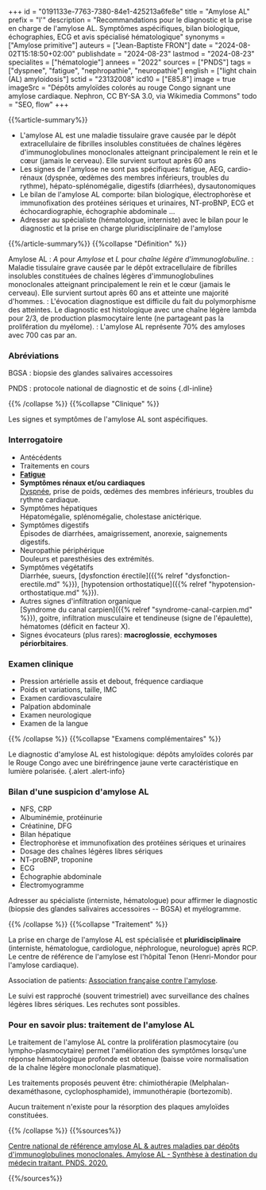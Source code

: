 +++
id = "0191133e-7763-7380-84e1-425213a6fe8e"
title = "Amylose AL"
prefix = "l'"
description = "Recommandations pour le diagnostic et la prise en charge de l'amylose AL. Symptômes aspécifiques, bilan biologique, échographies, ECG et avis spécialisé hématologique"
synonyms = ["Amylose primitive"]
auteurs = ["Jean-Baptiste FRON"]
date = "2024-08-02T15:18:50+02:00"
publishdate = "2024-08-23"
lastmod = "2024-08-23"
specialites = ["hématologie"]
annees = "2022"
sources = ["PNDS"]
tags = ["dyspnee", "fatigue", "nephropathie", "neuropathie"]
english = ["light chain (AL) amyloidosis"]
sctid = "23132008"
icd10 = ["E85.8"]
image = true
imageSrc = "Dépôts amyloïdes colorés au rouge Congo signant une amylose cardiaque. Nephron, CC BY-SA 3.0, via Wikimedia Commons"
todo = "SEO, flow"
+++

{{%article-summary%}}

- L'amylose AL est une maladie tissulaire grave causée par le dépôt extracellulaire de fibrilles insolubles constituées de chaînes légères d'immunoglobulines monoclonales atteignant principalement le rein et le cœur (jamais le cerveau). Elle survient surtout après 60 ans
- Les signes de l'amylose ne sont pas spécifiques: fatigue, AEG, cardio-rénaux (dyspnée, œdèmes des membres inférieurs, troubles du rythme), hépato-splénomégalie, digestifs (diarrhées), dysautonomiques
- Le bilan de l'amylose AL comporte: bilan biologique, électrophorèse et immunofixation des protéines sériques et urinaires, NT-proBNP, ECG et échocardiographie, échographie abdominale ...
- Adresser au spécialiste (hématologue, interniste) avec le bilan pour le diagnostic et la prise en charge pluridisciplinaire de l'amylose

{{%/article-summary%}}
{{%collapse "Définition" %}}

Amylose AL
: *A* pour *Amylose* et *L* pour *chaîne légère d'immunoglobuline*.
: Maladie tissulaire grave causée par le dépôt extracellulaire de fibrilles insolubles constituées de chaînes légères d'immunoglobulines monoclonales atteignant principalement le rein et le cœur (jamais le cerveau). Elle survient surtout après 60 ans et atteinte une majorité d'hommes.
: L'évocation diagnostique est difficile du fait du polymorphisme des atteintes. Le diagnostic est histologique avec une chaîne légère lambda pour 2/3, de production plasmocytaire lente (ne partageant pas la prolifération du myélome).
: L'amylose AL représente 70% des amyloses avec 700 cas par an.

### Abréviations

BGSA
: biopsie des glandes salivaires accessoires

PNDS
: protocole national de diagnostic et de soins
{.dl-inline}

{{% /collapse %}}
{{%collapse "Clinique" %}}

Les signes et symptômes de l'amylose AL sont aspécifiques.

### Interrogatoire

- Antécédents
- Traitements en cours
- **[Fatigue](/tags/fatigue/)**
- **Symptômes rénaux et/ou cardiaques**  
  [Dyspnée](/tags/dyspnee/), prise de poids, œdèmes des membres inférieurs, troubles du rythme cardiaque.
- Symptômes hépatiques  
  Hépatomégalie, splénomégalie, cholestase anictérique.
- Symptômes digestifs  
  Épisodes de diarrhées, amaigrissement, anorexie, saignements digestifs.
- Neuropathie périphérique  
  Douleurs et paresthésies des extrémités.
- Symptômes végétatifs  
  Diarrhée, sueurs, [dysfonction érectile]({{% relref "dysfonction-erectile.md" %}}), [hypotension orthostatique]({{% relref "hypotension-orthostatique.md" %}}).
- Autres signes d'infiltration organique  
  [Syndrome du canal carpien]({{% relref "syndrome-canal-carpien.md" %}}), goitre, infiltration musculaire et tendineuse (signe de l'épaulette), hématomes (déficit en facteur X).
- Signes évocateurs (plus rares): **macroglossie**, **ecchymoses périorbitaires**.

### Examen clinique

- Pression artérielle assis et debout, fréquence cardiaque
- Poids et variations, taille, IMC
- Examen cardiovasculaire
- Palpation abdominale
- Examen neurologique
- Examen de la langue

{{% /collapse %}}
{{%collapse "Examens complémentaires" %}}

Le diagnostic d'amylose AL est histologique: dépôts amyloïdes colorés par le Rouge Congo avec une biréfringence jaune verte caractéristique en lumière polarisée.
{.alert .alert-info}

### Bilan d'une suspicion d'amylose AL

- NFS, CRP
- Albuminémie, protéinurie
- Créatinine, DFG
- Bilan hépatique
- Électrophorèse et immunofixation des protéines sériques et urinaires
- Dosage des chaînes légères libres sériques
- NT-proBNP, troponine
- ECG
- Échographie abdominale
- Électromyogramme

Adresser au spécialiste (interniste, hématologue) pour affirmer le diagnostic (biopsie des glandes salivaires accessoires -- BGSA) et myélogramme.

{{% /collapse %}}
{{%collapse "Traitement" %}}

La prise en charge de l'amylose AL est spécialisée et **pluridisciplinaire** (interniste, hématologue, cardiologue, néphrologue, neurologue) après RCP. Le centre de référence de l'amylose est l'hôpital Tenon (Henri-Mondor pour l'amylose cardiaque).

Association de patients: [Association française contre l'amylose](https://amylose.asso.fr).

Le suivi est rapproché (souvent trimestriel) avec surveillance des chaînes légères libres sériques. Les rechutes sont possibles.

### Pour en savoir plus: traitement de l'amylose AL

Le traitement de l'amylose AL contre la prolifération plasmocytaire (ou lympho-plasmocytaire) permet l'amélioration des symptômes lorsqu'une réponse hématologique profonde est obtenue (baisse voire normalisation de la chaîne légère monoclonale plasmatique).

Les traitements proposés peuvent être: chimiothérapie (Melphalan-dexaméthasone, cyclophosphamide), immunothérapie (bortezomib).

Aucun traitement n'existe pour la résorption des plaques amyloïdes constituées.

{{% /collapse %}}
{{%sources%}}

[Centre national de référence amylose AL & autres maladies par dépôts d'immunoglobulines monoclonales. Amylose AL - Synthèse à destination du médecin traitant. PNDS. 2020.](https://www.has-sante.fr/jcms/p_3385053/fr/amylose-al)

{{%/sources%}}
